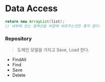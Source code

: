 # Data Access



```java
return new ArrayList(list);
// 내부에 있는 컬렉션을 바깥에 바로주는것은 좋지 않다. 
```

### Repository

> 도메인 모델을 가지고 Save, Load 한다.

* FindAll
* Find
* Save
* Delete
